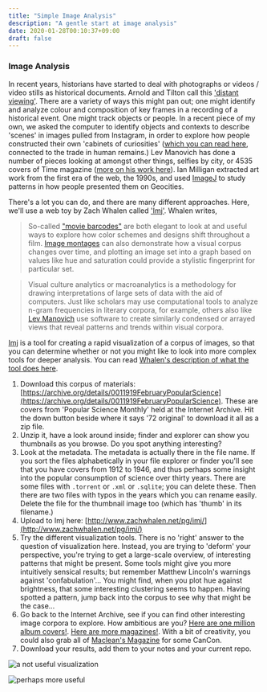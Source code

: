 ```yaml
---
title: "Simple Image Analysis"
description: "A gentle start at image analysis"
date: 2020-01-28T00:10:37+09:00
draft: false
---
```


### Image Analysis

In recent years, historians have started to deal with photographs or videos / video stills as historical documents. Arnold and Tilton call this ['distant viewing'](https://distantviewing.org/pdf/distant-viewing.pdf). There are a variety of ways this might pan out; one might identify and analyze colour and composition of key frames in a recording of a historical event. One might track objects or people. In a recent piece of my own, we asked the computer to identify objects and contexts to describe 'scenes' in images pulled from Instagram, in order to explore how people constructed their own 'cabinets of curiosities' ([which you can read here](https://www.mdpi.com/2571-9408/3/2/13), connected to the trade in human remains.) Lev Manovich has done a number of pieces looking at amongst other things, selfies by city, or 4535 covers of Time magazine ([more on his work here](http://manovich.net/index.php/exhibitions)). Ian Milligan extracted art work from the first era of the web, the 1990s, and used [ImageJ](https://imagej.net/Welcome) to study patterns in how people presented them on Geocities.

There's a lot you can do, and there are many different approaches. Here, we'll use a web toy by Zach Whalen called ['Imj'](http://www.zachwhalen.net/pg/imj/). Whalen writes,

> So-called ["movie barcodes"](http://moviebarcode.tumblr.com/) are both elegant to look at and useful ways to explore how color schemes and designs shift throughout a film. [Image montages](https://www.flickr.com/photos/culturevis/4038907270/in/album-72157623414034532/) can also demonstrate how a visual corpus changes over time, and plotting an image set into a graph based on values like hue and saturation could provide a stylistic fingerprint for particular set.

> Visual culture analytics or macroanalytics is a methodology for drawing interpretations of large sets of data with the aid of computers. Just like scholars may use computational tools to analyze n-gram frequencies in literary corpora, for example, others also like [Lev Manovich](http://www.manovich.net/) use software to create similarly condensed or arrayed views that reveal patterns and trends within visual corpora.

[Imj](http://www.zachwhalen.net/pg/imj/) is a tool for creating a rapid visualization of a corpus of images, so that you can determine whether or not you might like to look into more complex tools for deeper analysis. You can read [Whalen's description of what the tool does here](http://www.zachwhalen.net/posts/imj-a-web-based-tool-for-visual-culture-macroanalytics/).

1. Download this corpus of materials: [https://archive.org/details/0011919FebruaryPopularScience](https://archive.org/details/0011919FebruaryPopularScience). These are covers from 'Popular Science Monthly' held at the Internet Archive. Hit the down button beside where it says '72 original' to download it all as a zip file.
2. Unzip it, have a look around inside; finder and explorer can show you thumbnails as you browse. Do you spot anything interesting?
3. Look at the metadata. The metadata is actually there in the file name. If you sort the files alphabetically in your file explorer or finder you'll see that you have covers from 1912 to 1946, and thus perhaps some insight into the popular consumption of science over thirty years. There are some files with `.torrent` or `.xml` or `.sqlite`; you can delete these. Then there are two files with typos in the years which you can rename easily. Delete the file for the thumbnail image too (which has 'thumb' in its filename.)
4. Upload to Imj here: [http://www.zachwhalen.net/pg/imj/](http://www.zachwhalen.net/pg/imj/)
5. Try the different visualization tools. There is no 'right' answer to the question of visualization here. Instead, you are trying to 'deform' your perspective, you're trying to get a large-scale overview, of interesting patterns that might be present. Some tools might give you more intuitively sensical results; but remember Matthew Lincoln's warnings against 'confabulation'... You might find, when you plot hue against brightness, that some interesting clustering seems to happen. Having spotted a pattern, jump back into the corpus to see why that might be the case...
6. Go back to the Internet Archive, see if you can find other interesting image corpora to explore. How ambitious are you? [Here are one million album covers!](https://archive.org/details/audio-covers). [Here are more magazines!](https://archive.org/search.php?query=magazine+collections&page=2). With a bit of creativity, you could also grab all of [Maclean's Magazine](https://archive.macleans.ca/issues) for some CanCon.
7. Download your results, add them to your notes and your current repo.

![a not useful visualization](/images/imj/barcode.png)

![perhaps more useful](/images/imj/hue-brightness.png)
